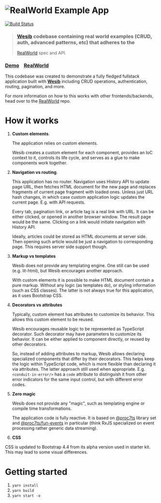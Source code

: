 # ![RealWorld Example App](logo.png)
[![Build Status][build-status-img]][build-status-link]
> ### [Wesib] codebase containing real world examples (CRUD, auth, advanced patterns, etc) that adheres to the
> [RealWorld] spec and API.

[Wesib]: https://github.com/wesib/wesib
[RealWorld]: https://github.com/gothinkster/realworld
[build-status-img]: https://github.com/wesib/realworld-app/workflows/Build/badge.svg
[build-status-link]: https://github.com/wesib/realworld-app/actions?query=workflow%3ABuild

### [Demo]&nbsp;&nbsp;&nbsp;&nbsp;[RealWorld]

This codebase was created to demonstrate a fully fledged fullstack application built with **[Wesib]** including 
CRUD operations, authentication, routing, pagination, and more.

For more information on how to this works with other frontends/backends, head over to the [RealWorld] repo.

[Demo]: https://wesib.github.io/realworld-app


# How it works

1. __Custom elements__.
   
   The application relies on custom elements.
   
   Wesib creates a custom element for each component, provides an IoC context to it, controls its life cycle, and serves
   as a glue to make components work together.
   
2. __Navigation vs routing__.
   
   This application has no router. Navigation uses History API to update page URL, then fetches HTML document for the
   new page and replaces fragments of current page fragment with loaded ones. Unless just URL hash changes, in which
   case custom application logic updates the current page. E.g. with API requests.
   
   Every tab, pagination link, or article tag is a real link with URL. It can be either clicked, or opened in another
   browser window. The result page would be the same. Clicking on a link would initiate navigation with History API.
   
   Ideally, articles could be stored as HTML documents at server side. Then opening such article would be just a
   navigation to corresponding page. This requires server side support though.

3. __Markup vs templates__

   Wesib does not provide any templating engine. One still can be used (e.g. lit-html), but Wesib encourages another
   approach.
   
   With custom elements it is possible to make HTML document contain a pure markup. Without any logic (as templates
   do), or styling information (such as CSS classes). The latter is not always true for this application, as it uses
   Bootstrap CSS.

4. __Decorators vs attributes__
   
   Typically, custom element has attributes to customize its behavior. This allows this custom element to be reused.
   
   Wesib encourages reusable logic to be represented as TypeScript decorator. Such decorator may have parameters to
   customize its behavior. It can be either applied to component directly, or reused by other decorators. 
   
   So, instead of adding attributes to markup, Wesib allows declaring specialized components that differ by their
   decorators. This helps keep the logic within TypeScript code, which is more flexible than declaring it via
   attributes. The latter approach still used when appropriate. E.g. `<conduit-in-error/>` has a `code` attribute to
   distinguish it from other error indicators for the same input control, but with different error codes.
   
5. __Zero magic__

   Wesib does not provide any "magic", such as templating engine or compile time transformations.
   
   The application code is fully reactive. It is based on [@proc7ts] library set and [@proc7ts/fun-events] in particular
   (think RxJS specialized on event processing rather generic data streaming). 
   
6. __CSS__

  CSS is updated to Bootstrap 4.4 from its alpha version used in starter kit. This may lead to some visual differences.


[@proc7ts]: https://github.com/proc7ts/
[@proc7ts/fun-events]: https://github.com/proc7ts/fun-events/ 


# Getting started

1. `yarn install`
2. `yarn build`
3. `yarn start -o`
